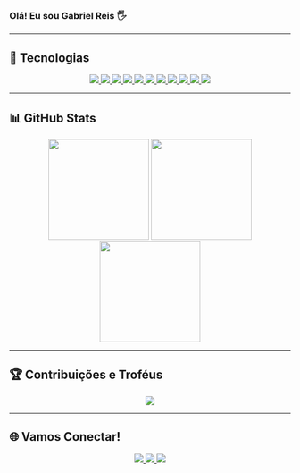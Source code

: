 ### Olá! Eu sou Gabriel Reis 🖐️

---

## 🚀 Tecnologias

<div align="center">
  <a href="https://github.com/GabrielReis04">
    <img src="https://img.shields.io/badge/GitHub-100000?style=for-the-badge&logo=github&logoColor=white">
  </a>
  <a href="https://github.com/GabrielReis04">
    <img src="https://img.shields.io/badge/Python-3776AB?style=for-the-badge&logo=python&logoColor=white">
  </a>
  <a href="https://github.com/GabrielReis04">
    <img src="https://img.shields.io/badge/HTML-239120?style=for-the-badge&logo=html5&logoColor=white">
  </a>
  <a href="https://github.com/GabrielReis04">
    <img src="https://img.shields.io/badge/CSS-239120?&style=for-the-badge&logo=css3&logoColor=white">
  </a>
  <a href="https://github.com/GabrielReis04">
    <img src="https://img.shields.io/badge/JavaScript-F7DF1E?style=for-the-badge&logo=javascript&logoColor=black">
  </a>
  <a href="https://github.com/GabrielReis04">
    <img src="https://img.shields.io/badge/Node.js-43853D?style=for-the-badge&logo=node.js&logoColor=white">
  </a>
  <a href="https://github.com/GabrielReis04">
    <img src="https://img.shields.io/badge/Vue.js-35495E?style=for-the-badge&logo=vue.js&logoColor=4FC08D">
  </a>
  <a href="https://github.com/GabrielReis04">
    <img src="https://img.shields.io/badge/Bootstrap-563D7C?style=for-the-badge&logo=bootstrap&logoColor=white">
  </a>
  <a href="https://github.com/GabrielReis04">
    <img src="https://img.shields.io/badge/MySQL-00000F?style=for-the-badge&logo=mysql&logoColor=white">
  </a>
  <a href="https://github.com/GabrielReis04">
    <img src="https://img.shields.io/badge/PostgreSQL-316192?style=for-the-badge&logo=postgresql&logoColor=white">
  </a>
  <a href="https://github.com/GabrielReis04">
    <img src="https://img.shields.io/badge/Google_Cloud-4285F4?style=for-the-badge&logo=google-cloud&logoColor=white">
  </a>
</div>

---

## 📊 GitHub Stats

<div align="center">
  <img height="180em" src="https://github-readme-stats.vercel.app/api?username=GabrielReis04&show_icons=true&theme=radical&count_private=true">
  <img height="180em" src="https://github-readme-streak-stats.herokuapp.com/?user=GabrielReis04&theme=radical&count_private=true">
  <img height="180em" src="https://github-readme-stats.vercel.app/api/top-langs/?username=GabrielReis04&layout=compact&langs_count=7&theme=radical">
</div>

---

## 🏆 Contribuições e Troféus

<div align="center">
  <img src="https://github-profile-trophy.vercel.app/?username=GabrielReis04&theme=radical&no-frame=true&row=1&column=7">
</div>

---

## 🌐 Vamos Conectar!

<div align="center">
  <a href="https://www.linkedin.com/in/gabriel-dos-reis-pereira-715494275/" target="_blank">
    <img src="https://img.shields.io/badge/LinkedIn-0077B5?style=for-the-badge&logo=linkedin&logoColor=white">
  </a>
  <a href="https://github.com/GabrielReis04" target="_blank">
    <img src="https://img.shields.io/badge/GitHub-100000?style=for-the-badge&logo=github&logoColor=white">
  </a>
  <a href="mailto:gabrieldosreidpereira2402@gmail.com">
    <img src="https://img.shields.io/badge/Email-D14836?style=for-the-badge&logo=gmail&logoColor=white">
  </a>
</div>
